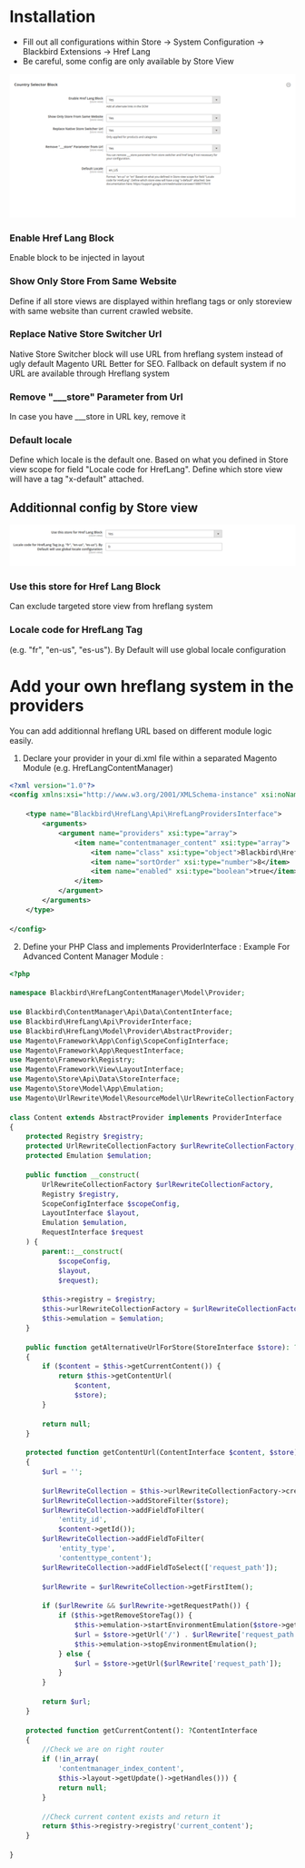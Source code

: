 # Installation

- Fill out all configurations within Store -> System Configuration -> Blackbird Extensions -> Href Lang
- Be careful, some config are only available by Store View


![system_config_screenshot.png](system_config_screenshot.png)


### Enable Href Lang Block
Enable block to be injected in layout


### Show Only Store From Same Website

Define if all store views are displayed within hreflang tags or only storeview with same website than current crawled website.

### Replace Native Store Switcher Url

Native Store Switcher block will use URL from hreflang system instead of ugly default Magento URL
Better for SEO. Fallback on default system if no URL are available through Hreflang system

### Remove "___store" Parameter from Url	
In case you have ___store in URL key, remove it

### Default locale

Define which locale is the default one.
Based on what you defined in Store view scope for field "Locale code for HrefLang".
Define which store view will have a tag "x-default" attached.

## Additionnal config by Store view

![system_config_screenshot2.png](system_config_screenshot2.png)

### Use this store for Href Lang Block
Can exclude targeted store view from hreflang system

### Locale code for HrefLang Tag
(e.g. "fr", "en-us", "es-us"). By Default will use global locale configuration

# Add your own hreflang system in the providers

You can add additionnal hreflang URL based on different module logic easily.

1. Declare your provider in your di.xml file within a separated Magento Module (e.g. HrefLangContentManager)

```xml
<?xml version="1.0"?>
<config xmlns:xsi="http://www.w3.org/2001/XMLSchema-instance" xsi:noNamespaceSchemaLocation="urn:magento:framework:ObjectManager/etc/config.xsd">

    <type name="Blackbird\HrefLang\Api\HrefLangProvidersInterface">
        <arguments>
            <argument name="providers" xsi:type="array">
                <item name="contentmanager_content" xsi:type="array">
                    <item name="class" xsi:type="object">Blackbird\HrefLangContentManager\Model\Provider\Content</item>
                    <item name="sortOrder" xsi:type="number">8</item>
                    <item name="enabled" xsi:type="boolean">true</item>
                </item>
            </argument>
        </arguments>
    </type>
    
</config>
```
2. Define your PHP Class and implements ProviderInterface :
Example For Advanced Content Manager Module : 
```php
<?php

namespace Blackbird\HrefLangContentManager\Model\Provider;

use Blackbird\ContentManager\Api\Data\ContentInterface;
use Blackbird\HrefLang\Api\ProviderInterface;
use Blackbird\HrefLang\Model\Provider\AbstractProvider;
use Magento\Framework\App\Config\ScopeConfigInterface;
use Magento\Framework\App\RequestInterface;
use Magento\Framework\Registry;
use Magento\Framework\View\LayoutInterface;
use Magento\Store\Api\Data\StoreInterface;
use Magento\Store\Model\App\Emulation;
use Magento\UrlRewrite\Model\ResourceModel\UrlRewriteCollectionFactory;

class Content extends AbstractProvider implements ProviderInterface
{
    protected Registry $registry;
    protected UrlRewriteCollectionFactory $urlRewriteCollectionFactory;
    protected Emulation $emulation;

    public function __construct(
        UrlRewriteCollectionFactory $urlRewriteCollectionFactory,
        Registry $registry,
        ScopeConfigInterface $scopeConfig,
        LayoutInterface $layout,
        Emulation $emulation,
        RequestInterface $request
    ) {
        parent::__construct(
            $scopeConfig,
            $layout,
            $request);

        $this->registry = $registry;
        $this->urlRewriteCollectionFactory = $urlRewriteCollectionFactory;
        $this->emulation = $emulation;
    }

    public function getAlternativeUrlForStore(StoreInterface $store): ?string
    {
        if ($content = $this->getCurrentContent()) {
            return $this->getContentUrl(
                $content,
                $store);
        }

        return null;
    }

    protected function getContentUrl(ContentInterface $content, $store): string
    {
        $url = '';

        $urlRewriteCollection = $this->urlRewriteCollectionFactory->create();
        $urlRewriteCollection->addStoreFilter($store);
        $urlRewriteCollection->addFieldToFilter(
            'entity_id',
            $content->getId());
        $urlRewriteCollection->addFieldToFilter(
            'entity_type',
            'contenttype_content');
        $urlRewriteCollection->addFieldToSelect(['request_path']);

        $urlRewrite = $urlRewriteCollection->getFirstItem();

        if ($urlRewrite && $urlRewrite->getRequestPath()) {
            if ($this->getRemoveStoreTag()) {
                $this->emulation->startEnvironmentEmulation($store->getId());
                $url = $store->getUrl('/') . $urlRewrite['request_path'];
                $this->emulation->stopEnvironmentEmulation();
            } else {
                $url = $store->getUrl($urlRewrite['request_path']);
            }
        }

        return $url;
    }

    protected function getCurrentContent(): ?ContentInterface
    {
        //Check we are on right router
        if (!in_array(
            'contentmanager_index_content',
            $this->layout->getUpdate()->getHandles())) {
            return null;
        }

        //Check current content exists and return it
        return $this->registry->registry('current_content');
    }

}
```

